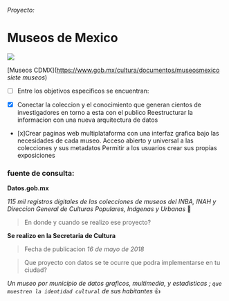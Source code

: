 *Proyecto:*

# Museos de Mexico

![](/Recursos/MuseosCDMX.jpg)

[Museos CDMX](https://www.gob.mx/cultura/documentos/museosmexico *siete museos*)
  
- [ ] Entre los objetivos especificos se encuentran:

- [x] Conectar la coleccion y el conocimiento que generan cientos de investigadores en torno a esta con el publico
Reestructurar la informacion con una nueva arquitectura de datos

- [x]Crear paginas web multiplataforma con una interfaz grafica bajo las necesidades de cada museo.
Acceso abierto y universal a las colecciones y sus metadatos
Permitir a los usuarios crear sus propias exposiciones


### fuente de consulta:

**Datos.gob.mx**

_115 mil registros digitales de las colecciones de museos del *INBA, INAH y Direccion General de Culturas Populares, Indgenas y Urbanas*_  :star2:

>En donde y cuando se realizo ese proyecto?

**Se realizo en la Secretaria de Cultura**

>Fecha de publicacion
*16 de mayo de 2018*

 > Que proyecto con datos se te ocurre que podra implementarse en tu ciudad?
 
_Un museo por municipio de datos graficos, multimedia, y estadisticas ; `que muestren la identidad cultural` de sus habitantes_  :+1:

